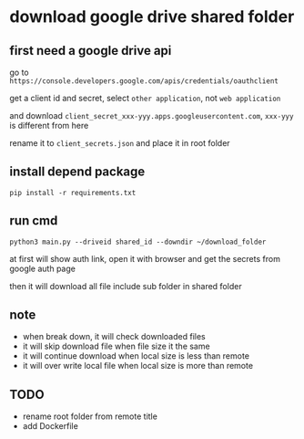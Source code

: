 # download google drive shared folder

## first need a google drive api

go to `https://console.developers.google.com/apis/credentials/oauthclient`

get a client id and secret, select `other application`, not `web application`

and download `client_secret_xxx-yyy.apps.googleusercontent.com`, `xxx-yyy` is different from here

rename it to `client_secrets.json` and place it in root folder

## install depend package

`pip install -r requirements.txt`

## run cmd

`python3 main.py --driveid shared_id --downdir ~/download_folder`

at first will show auth link, open it with browser and get the secrets from google auth page

then it will download all file include sub folder in shared folder

## note

* when break down, it will check downloaded files
* it will skip download file when file size it the same
* it will continue download when local size is less than remote
* it will over write local file when local size is more than remote


## TODO

* rename root folder from remote title
* add Dockerfile
